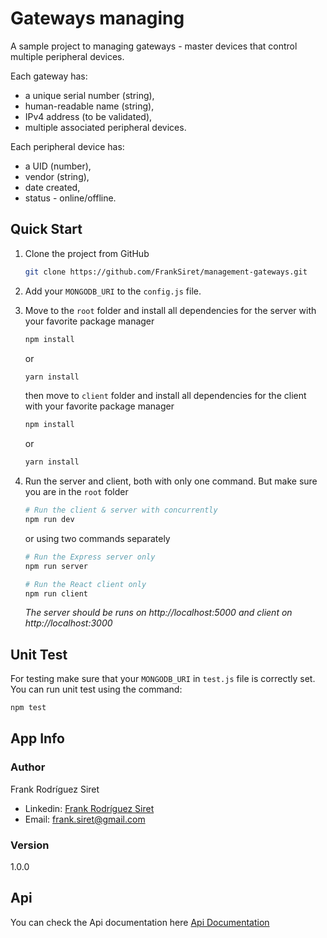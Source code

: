 # Gateways managing

A sample project to managing gateways - master devices that control multiple peripheral devices.

Each gateway has:

-   a unique serial number (string),
-   human-readable name (string),
-   IPv4 address (to be validated),
-   multiple associated peripheral devices.

Each peripheral device has:

-   a UID (number),
-   vendor (string),
-   date created,
-   status - online/offline.

## Quick Start

1.  Clone the project from GitHub

    ```bash
    git clone https://github.com/FrankSiret/management-gateways.git
    ```

2.  Add your `MONGODB_URI` to the `config.js` file.

3.  Move to the `root` folder and install all dependencies for the server with your favorite package manager

    ```bash
    npm install
    ```
    or
    ```bash
    yarn install
    ```

    then move to `client` folder and install all dependencies for the client with your favorite package manager

    ```bash
    npm install
    ```
    or
    ```bash
    yarn install
    ```

5.  Run the server and client, both with only one command. But make sure you are in the `root` folder

    ```bash
    # Run the client & server with concurrently
    npm run dev
    ```

    or using two commands separately

    ```bash
    # Run the Express server only
    npm run server

    # Run the React client only
    npm run client
    ```

    _The server should be runs on http://localhost:5000 and client on http://localhost:3000_

## Unit Test

For testing make sure that your `MONGODB_URI` in `test.js` file is correctly set. You can run unit test using the command:

```bash
npm test
```

## App Info

### Author

Frank Rodríguez Siret

-   Linkedin: [Frank Rodríguez Siret](https://www.linkedin.com/in/frank-siret)
-   Email: frank.siret@gmail.com

### Version

1.0.0

## Api

You can check the Api documentation here [Api Documentation](https://github.com/FrankSiret/management-gateways/blob/main/API_DOCS.md)
